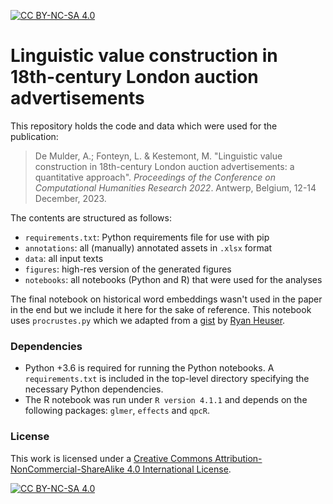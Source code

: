 [![CC BY-NC-SA 4.0][cc-by-nc-sa-shield]][cc-by-nc-sa]

# Linguistic value construction in 18th-century London auction advertisements

This repository holds the code and data which were used for the publication:

> De Mulder, A.; Fonteyn, L. & Kestemont, M. "Linguistic value construction in 18th-century London auction advertisements: a quantitative approach". *Proceedings of the Conference on Computational Humanities Research 2022*. Antwerp, Belgium, 12-14 December, 2023.

The contents are structured as follows:
- `requirements.txt`: Python requirements file for use with pip
- `annotations`: all (manually) annotated assets in `.xlsx` format
- `data`: all input texts
- `figures`: high-res version of the generated figures
- `notebooks`: all notebooks (Python and R) that were used for the analyses

The final notebook on historical word embeddings wasn't used in the paper in the end but we include it here for the sake of reference. This notebook uses `procrustes.py` which we adapted from a [gist](https://gist.github.com/quadrismegistus/09a93e219a6ffc4f216fb85235535faf) by [Ryan Heuser](https://github.com/quadrismegistus). 

### Dependencies
- Python +3.6 is required for running the Python notebooks. A `requirements.txt` is included in the top-level directory specifying the necessary Python dependencies.
- The R notebook was run under `R version 4.1.1` and depends on the following packages: `glmer`, `effects` and `qpcR`.

### License

This work is licensed under a
[Creative Commons Attribution-NonCommercial-ShareAlike 4.0 International License][cc-by-nc-sa].

[![CC BY-NC-SA 4.0][cc-by-nc-sa-image]][cc-by-nc-sa]

[cc-by-nc-sa]: http://creativecommons.org/licenses/by-nc-sa/4.0/
[cc-by-nc-sa-image]: https://licensebuttons.net/l/by-nc-sa/4.0/88x31.png
[cc-by-nc-sa-shield]: https://img.shields.io/badge/License-CC%20BY--NC--SA%204.0-lightgrey.svg
